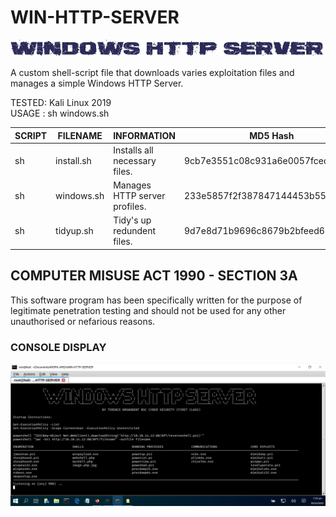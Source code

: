 # WIN-HTTP-SERVER
![Screenshot](picture0.png)

A custom shell-script file that downloads varies exploitation files and manages a simple Windows HTTP Server.

TESTED: Kali Linux 2019 <br>
USAGE : sh windows.sh

| SCRIPT | FILENAME    | INFORMATION                   | MD5 Hash                         | Version |
|------  |------       | -------                       | ----                             | ----   |
| sh     | install.sh  | Installs all necessary files. | 9cb7e3551c08c931a6e0057fced1533a | abc123 |
| sh     | windows.sh  | Manages HTTP server profiles. | 233e5857f2f387847144453b551cb604 | abc123 |
| sh     | tidyup.sh   | Tidy's up redundent files.    | 9d7e8d71b9696c8679b2bfeed635e4e5 | abc123 | 


## COMPUTER MISUSE ACT 1990 - SECTION 3A
This software program has been specifically written for the purpose of legitimate penetration testing and should not be used for any other unauthorised or nefarious reasons.


### CONSOLE DISPLAY
![Screenshot](picture1.png)
